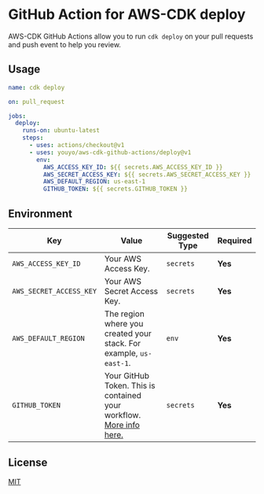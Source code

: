 # GitHub Action for AWS-CDK deploy

AWS-CDK GitHub Actions allow you to run `cdk deploy` on your pull requests and push event to help you review.

## Usage

```yaml
name: cdk deploy

on: pull_request

jobs:
  deploy:
    runs-on: ubuntu-latest
    steps:
      - uses: actions/checkout@v1
      - uses: youyo/aws-cdk-github-actions/deploy@v1
        env:
          AWS_ACCESS_KEY_ID: ${{ secrets.AWS_ACCESS_KEY_ID }}
          AWS_SECRET_ACCESS_KEY: ${{ secrets.AWS_SECRET_ACCESS_KEY }}
          AWS_DEFAULT_REGION: us-east-1
          GITHUB_TOKEN: ${{ secrets.GITHUB_TOKEN }}
```

## Environment

| Key | Value | Suggested Type | Required |
| ------------- | ------------- | ------------- | ------------- |
| `AWS_ACCESS_KEY_ID` | Your AWS Access Key. | `secrets` | **Yes** |
| `AWS_SECRET_ACCESS_KEY` | Your AWS Secret Access Key. | `secrets` | **Yes** |
| `AWS_DEFAULT_REGION` | The region where you created your stack. For example, `us-east-1`. | `env` | **Yes** |
| `GITHUB_TOKEN` | Your GitHub Token. This is contained your workflow. [More info here.](https://help.github.com/en/articles/virtual-environments-for-github-actions#github_token-secret) | `secrets` | **Yes** |

## License

[MIT](../LICENSE)
